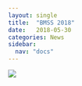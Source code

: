 ```yaml
---
layout: single
title:  "BMSS 2018"
date:   2018-05-30
categories: News
sidebar:
  nav: "docs"
---
```



<img src="{{site.baseurl}}/assets/images/image003.jpg">